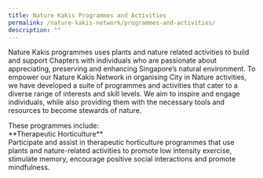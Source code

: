 ```yaml
---
title: Nature Kakis Programmes and Activities
permalink: /nature-kakis-network/programmes-and-activities/
description: ""
---
```

<section>
	 	<p>
Nature Kakis programmes uses plants and nature related activities to build and support Chapters with individuals who are passionate about appreciating, preserving and enhancing Singapore’s natural environment. To empower our Nature Kakis Network in organising City in Nature activities, we have developed a suite of programmes and activities that cater to a diverse range of interests and skill levels. We aim to inspire and engage individuals, while also providing them with the necessary tools and resources to become 
stewards of nature. <br>	
	</p><p> These programmes include: <br> **Therapeutic Horticulture** <br>
	Participate and assist in therapeutic horticulture programmes that use plants and nature-related activities to promote low intensity exercise, stimulate memory, encourage positive social interactions and promote mindfulness.  
	</p>	<br></section>